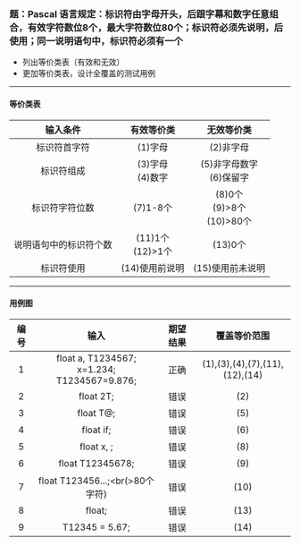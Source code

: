 ### 题：Pascal 语言规定：标识符由字母开头，后跟字幕和数字任意组合，有效字符数位8个，最大字符数位80个；标识符必须先说明，后使用；同一说明语句中，标识符必须有一个
* 列出等价类表（有效和无效）
* 更加等价类表，设计全覆盖的测试用例

***
#### 等价类表
|输入条件|有效等价类|无效等价类|
|:----:|:----:|:----:|
|标识符首字符|(1)字母|(2)非字母
|标识符组成|(3)字母<br>(4)数字|(5)非字母数字<br>(6)保留字
|标识符字符位数|(7)1-8个|(8)0个<br>(9)>8个<br>(10)>80个
|说明语句中的标识符个数|(11)1个<br>(12)>1个|(13)0个
|标识符使用|(14)使用前说明|(15)使用前未说明
***
#### 用例图
|编号|输入|期望结果|覆盖等价范围|
|:----:|:----:|:----:|:----:|
|1|float a, T1234567;<br>x=1.234;<br>T1234567=9.876;|正确|(1),(3),(4),(7),(11),(12),(14)
|2|float 2T;|错误|(2)
|3|float T@;|错误|(5)
|4|float if;|错误|(6)
|5|float x, ;|错误|(8)
|6|float T12345678;|错误|(9)
|7|float T123456...;<br(>80个字符)|错误|(10)
|8|float;|错误|(13)
|9|T12345 = 5.67;|错误|(14)

